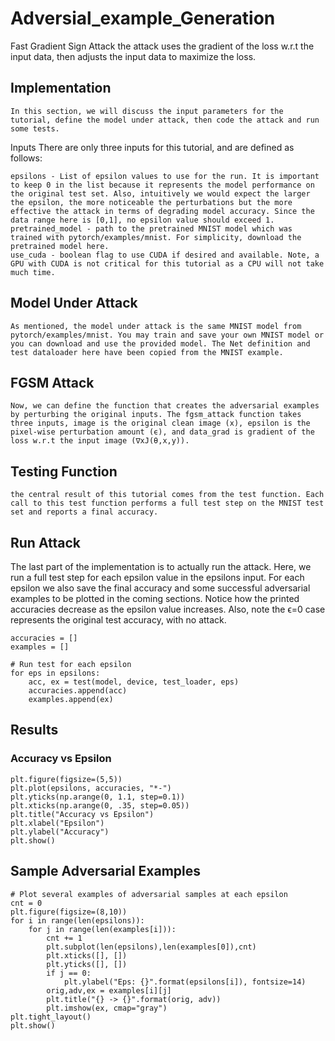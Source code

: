 # Adversial_example_Generation
Fast Gradient Sign Attack
    the attack uses the gradient of the loss w.r.t the input data, then adjusts the input data to maximize the loss.
    
## Implementation    
    In this section, we will discuss the input parameters for the tutorial, define the model under attack, then code the attack and run some tests.    
Inputs
    There are only three inputs for this tutorial, and are defined as follows:

    epsilons - List of epsilon values to use for the run. It is important to keep 0 in the list because it represents the model performance on the original test set. Also, intuitively we would expect the larger the epsilon, the more noticeable the perturbations but the more effective the attack in terms of degrading model accuracy. Since the data range here is [0,1], no epsilon value should exceed 1.
    pretrained_model - path to the pretrained MNIST model which was trained with pytorch/examples/mnist. For simplicity, download the pretrained model here.
    use_cuda - boolean flag to use CUDA if desired and available. Note, a GPU with CUDA is not critical for this tutorial as a CPU will not take much time.
## Model Under Attack
    As mentioned, the model under attack is the same MNIST model from pytorch/examples/mnist. You may train and save your own MNIST model or you can download and use the provided model. The Net definition and test dataloader here have been copied from the MNIST example.
## FGSM Attack
    Now, we can define the function that creates the adversarial examples by perturbing the original inputs. The fgsm_attack function takes three inputs, image is the original clean image (x), epsilon is the pixel-wise perturbation amount (ϵ), and data_grad is gradient of the loss w.r.t the input image (∇xJ(θ,x,y)).
## Testing Function    
    the central result of this tutorial comes from the test function. Each call to this test function performs a full test step on the MNIST test set and reports a final accuracy.
    
    
## Run Attack

  The last part of the implementation is to actually run the attack. Here, we run a full test step for each epsilon value in the epsilons input. For each epsilon we also save the final accuracy and some successful adversarial examples to be plotted in the coming sections. Notice how the printed accuracies decrease as the epsilon value increases. Also, note the ϵ=0 case represents the original test accuracy, with no attack.

    accuracies = []
    examples = []

    # Run test for each epsilon
    for eps in epsilons:
        acc, ex = test(model, device, test_loader, eps)
        accuracies.append(acc)
        examples.append(ex)
        
## Results
### Accuracy vs Epsilon
    plt.figure(figsize=(5,5))
    plt.plot(epsilons, accuracies, "*-")
    plt.yticks(np.arange(0, 1.1, step=0.1))
    plt.xticks(np.arange(0, .35, step=0.05))
    plt.title("Accuracy vs Epsilon")
    plt.xlabel("Epsilon")
    plt.ylabel("Accuracy")
    plt.show()
    
    
    
## Sample Adversarial Examples
    # Plot several examples of adversarial samples at each epsilon
    cnt = 0
    plt.figure(figsize=(8,10))
    for i in range(len(epsilons)):
        for j in range(len(examples[i])):
            cnt += 1
            plt.subplot(len(epsilons),len(examples[0]),cnt)
            plt.xticks([], [])
            plt.yticks([], [])
            if j == 0:
                plt.ylabel("Eps: {}".format(epsilons[i]), fontsize=14)
            orig,adv,ex = examples[i][j]
            plt.title("{} -> {}".format(orig, adv))
            plt.imshow(ex, cmap="gray")
    plt.tight_layout()
    plt.show()
